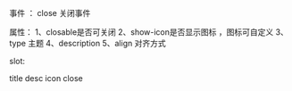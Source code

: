 事件 ： close 关闭事件




属性：
1、closable是否可关闭
2、show-icon是否显示图标 ，图标可自定义
3、type  主题
4、description
5、align 对齐方式


slot:

title
desc
icon
close